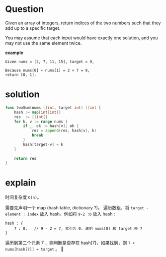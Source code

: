 # Question
Given an array of integers, return indices of the two numbers such that they add up to a specific target.

You may assume that each input would have exactly one solution, and you may not use the same element twice.  

**example**
```
Given nums = [2, 7, 11, 15], target = 9,

Because nums[0] + nums[1] = 2 + 7 = 9,
return [0, 1].
```

# solution
```go
func twoSum(nums []int, target int) []int {
    hash := map[int]int{}
    res  := []int{}
    for k, v := range nums {
        if _, ok := hash[v]; ok {
            res = append(res, hash[v], k)
            break
        }
        hash[target-v] = k
    }
    
    return res
}
```
# explain
时间复杂度 ```O(n)```。  

需要先声明一个 map (hash table, dictionary ?)。 遍历数组，将 ```target - element : index``` 放入 hash。例如将 ```9-2 :0``` 放入 hash :   
```
hash : {
    7 : 0,   // 9 - 2 = 7, 索引为 0. 说明 nums[0] 和 target 差 7
}
```
遍历到第二个元素 7 ，则判断是否存在 hash[7]，如果找到，则 ```7 + nums[hash[7]] = target``` 。
